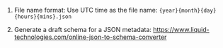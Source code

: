 1. File name format:
Use UTC time as the file name: `{year}{month}{day}{hours}{mins}.json`

2. Generate a draft schema for a JSON metadata:
https://www.liquid-technologies.com/online-json-to-schema-converter

